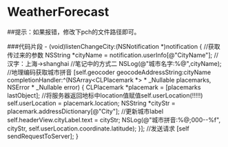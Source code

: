 # WeatherForecast

##提示：如果报错，修改下pch的文件路径即可。

###代码片段
        - (void)listenChangeCity:(NSNotification *)notification {
                //获取传过来的参数
                NSString *cityName = notification.userInfo[@"CityName"];
                //汉字：上海->shanghai
                 //笔记中的方式二
                 NSLog(@"城市名字:%@",cityName);
                //地理编码获取城市拼音
                [self.geocoder geocodeAddressString:cityName completionHandler:^(NSArray<CLPlacemark *> * _Nullable placemarks,   NSError * _Nullable error) {
                CLPlacemark *placemark = [placemarks lastObject];
                //将服务器返回地标中location值赋值self.userLocation(!!!!!)
                self.userLocation = placemark.location;
                NSString *cityStr = placemark.addressDictionary[@"City"];
                //更新城市label
                self.headerView.cityLabel.text = cityStr;
                 NSLog(@"城市拼音:%@;000--%f", cityStr, self.userLocation.coordinate.latitude);
                }];
                //发送请求
                [self sendRequestToServer];
        }
